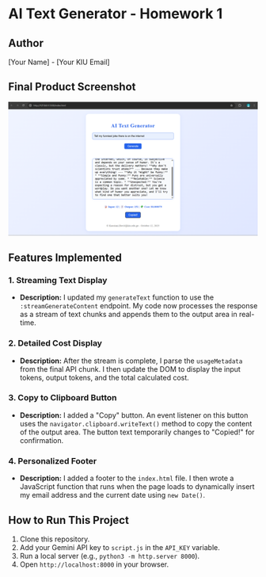 # AI Text Generator - Homework 1
## Author
[Your Name] - [Your KIU Email]
## Final Product Screenshot
![App Screenshot](screenshot.png)
## Features Implemented
### 1. Streaming Text Display
* **Description:** I updated my `generateText` function to use
the `:streamGenerateContent` endpoint. My code now processes the
response as a stream of text chunks and appends them to the
output area in real-time.
### 2. Detailed Cost Display
* **Description:** After the stream is complete, I parse the
`usageMetadata` from the final API chunk. I then update the DOM
to display the input tokens, output tokens, and the total
calculated cost.
### 3. Copy to Clipboard Button
* **Description:** I added a "Copy" button. An event listener on
this button uses the `navigator.clipboard.writeText()` method to
copy the content of the output area. The button text temporarily
changes to "Copied!" for confirmation.
### 4. Personalized Footer
* **Description:** I added a footer to the `index.html` file. I
then wrote a JavaScript function that runs when the page loads to
dynamically insert my email address and the current date using
`new Date()`.
## How to Run This Project
1. Clone this repository.
2. Add your Gemini API key to `script.js` in the `API_KEY`
variable.
3. Run a local server (e.g., `python3 -m http.server 8000`).
4. Open `http://localhost:8000` in your browser.
